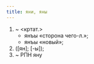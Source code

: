 ```yaml
---
title: яни, яны
---
```


1. ~ <кртат.>
    * янъы «сторона чего-л.»;
    * янъы «новый»;
2. ([ян]; [-ы]);
3. ~ РПН яну
